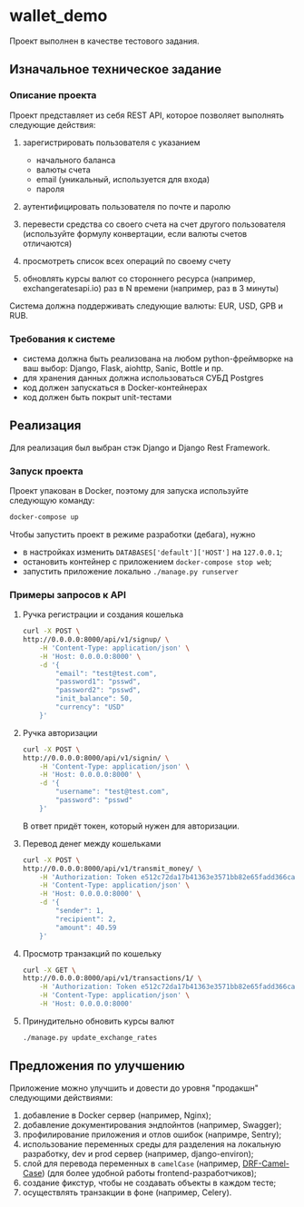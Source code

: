 # wallet_demo
Проект выполнен в качестве тестового задания.

## Изначальное техническое задание

### Описание проекта	

Проект представляет из себя REST API, 
которое позволяет  выполнять следующие действия:

1) зарегистрировать пользователя с указанием
    * начального баланса
    * валюты счета
    * email (уникальный, используется для входа)
    * пароля

2) аутентифицировать пользователя по почте и паролю

3) перевести средства со своего счета на счет другого пользователя (используйте формулу конвертации, если валюты счетов отличаются)

4) просмотреть список всех операций по своему счету

5) обновлять курсы валют со стороннего ресурса 
(например, exchangeratesapi.io) раз в N времени (например, раз в 3 минуты)

Система должна поддерживать следующие валюты: EUR, USD, GPB и RUB.

### Требования к системе

* система должна быть реализована на любом python-фреймворке на ваш выбор: Django, Flask, aiohttp, Sanic, Bottle и пр.
* для хранения данных должна использоваться СУБД Postgres
* код должен запускаться в Docker-контейнерах
* код должен быть покрыт unit-тестами


## Реализация

Для реализация был выбран стэк Django и Django Rest Framework.

### Запуск проекта
Проект упакован в Docker, поэтому для запуска используйте следующую команду:
```bash
docker-compose up
```

Чтобы запустить проект в режиме разработки (дебага), нужно 
* в настройках изменить `DATABASES['default']['HOST']` на `127.0.0.1`;
* остановить контейнер с приложением `docker-compose stop web`;
* запустить приложение локально `./manage.py runserver`

### Примеры запросов к API

1) Ручка регистрации и создания кошелька
    ```bash
    curl -X POST \
    http://0.0.0.0:8000/api/v1/signup/ \
        -H 'Content-Type: application/json' \
        -H 'Host: 0.0.0.0:8000' \
        -d '{
            "email": "test@test.com",
            "password1": "psswd",
            "password2": "psswd",
            "init_balance": 50,
            "currency": "USD"
        }'
    ```

2) Ручка авторизации
    ```bash
    curl -X POST \
    http://0.0.0.0:8000/api/v1/signin/ \
        -H 'Content-Type: application/json' \
        -H 'Host: 0.0.0.0:8000' \
        -d '{
            "username": "test@test.com",
            "password": "psswd"
        }'
    ```
    В ответ придёт токен, который нужен для авторизации.

3) Перевод денег между кошельками
    ```bash
    curl -X POST \
    http://0.0.0.0:8000/api/v1/transmit_money/ \
        -H 'Authorization: Token e512c72da17b41363e3571bb82e65fadd366ca34' \
        -H 'Content-Type: application/json' \
        -H 'Host: 0.0.0.0:8000' \
        -d '{
            "sender": 1,
            "recipient": 2,
            "amount": 40.59
        }'
    ```

4) Просмотр транзакций по кошельку
    ```bash
    curl -X GET \
    http://0.0.0.0:8000/api/v1/transactions/1/ \
        -H 'Authorization: Token e512c72da17b41363e3571bb82e65fadd366ca34' \
        -H 'Content-Type: application/json' \
        -H 'Host: 0.0.0.0:8000'
    ```
5) Принудительно обновить курсы валют
    ```bash
    ./manage.py update_exchange_rates
    ```


## Предложения по улучшению
Приложение можно улучшить и довести до уровня "продакшн" следующими действиями:

1) добавление в Docker сервер (например, Nginx);
2) добавление документирования эндпойнтов (например, Swagger);
3) профилирование приложения и отлов ошибок (напримре, Sentry);
4) использование переменных среды для разделения на локальную разработку, dev и prod сервер
(например, django-environ);
5) слой для перевода переменных в `camelCase` 
(например, [DRF-Camel-Case](https://github.com/vbabiy/djangorestframework-camel-case))
(для более удобной работы frontend-разработчиков);
6) создание фикстур, чтобы не создавать объекты в каждом тесте;
7) осуществлять транзакции в фоне (например, Celery).
